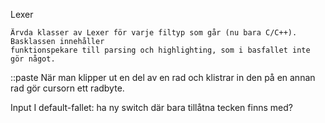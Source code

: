 Lexer

    Ärvda klasser av Lexer för varje filtyp som går (nu bara C/C++). Basklassen innehåller
    funktionspekare till parsing och highlighting, som i basfallet inte gör något.

::paste
    När man klipper ut en del av en rad och klistrar in den på en annan rad gör cursorn
    ett radbyte.

Input
    I default-fallet: ha ny switch där bara tillåtna tecken finns med?